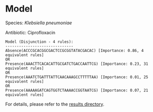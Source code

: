 
# Model

Species: *Klebsiella pneumoniae*

Antibiotic: Ciprofloxacin

```
Model (Disjunction - 4 rules):
------------------------------
Absence(ACCCGCACGGCGACTCCGCGGTATACGACAC) [Importance: 0.86, 4 equivalent rules]
OR
Presence(AAACTTCACACATTGCGATCTGACCAATTCG) [Importance: 0.23, 31 equivalent rules]
OR
Presence(AAATCTGATTTATTCAACAAAGCCTTTTTAA) [Importance: 0.01, 25 equivalent rules]
OR
Presence(AAAAAGATCAGTGGTCTAAAACCGGTAATCG) [Importance: 0.07, 21 equivalent rules]

```

For details, please refer to the [results directory](../../../../../results/scm_b/klebsiella%20pneumoniae/ciprofloxacin/repeat_10/).

